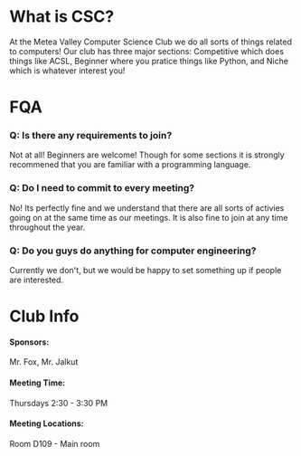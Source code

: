 # What is CSC?
At the Metea Valley Computer Science Club we do all sorts of things related to computers! Our club has three major sections: Competitive which does things like ACSL, Beginner where you pratice things like Python, and Niche which is whatever interest you! 

# FQA
### Q: Is there any requirements to join?
Not at all! Beginners are welcome!  Though for some sections it is strongly recommened that you are familiar with a programming language.

### Q: Do I need to commit to every meeting?
No! Its perfectly fine and we understand that there are all sorts of activies going on at the same time as our meetings. It is also fine to join at any time throughout the year.

### Q: Do you guys do anything for computer engineering? 
Currently we don't, but we would be happy to set something up if people are interested.

# Club Info
#### Sponsors:
Mr. Fox, Mr. Jalkut 

#### Meeting Time:
Thursdays 2:30 - 3:30 PM

#### Meeting Locations:
Room D109 - Main room